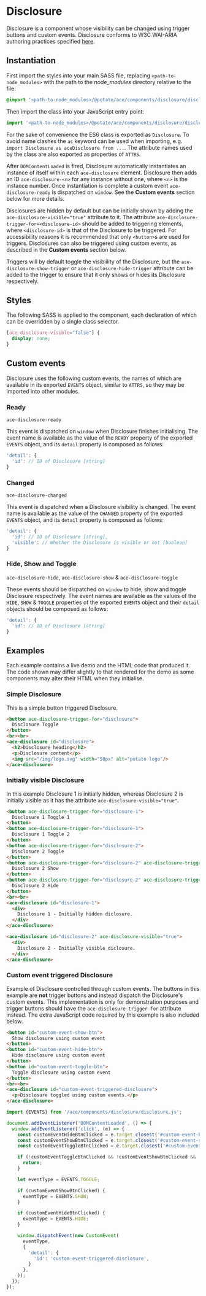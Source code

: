 # Disclosure

Disclosure is a component whose visibility can be changed using trigger buttons and custom events. Disclosure conforms to W3C WAI-ARIA authoring practices specified [here](https://www.w3.org/TR/wai-aria-practices-1.1/#disclosure).


## Instantiation

First import the styles into your main SASS file, replacing `<path-to-node_modules>` with the path to the *node_modules* directory relative to the file:

```scss
@import '<path-to-node_modules>/@potato/ace/components/disclosure/disclosure'
```


Then import the class into your JavaScript entry point:

```js
import '<path-to-node_modules>/@potato/ace/components/disclosure/disclosure';
```

For the sake of convenience the ES6 class is exported as `Disclosure`. To avoid name clashes the `as` keyword can be used when importing, e.g. `import Disclosure as aceDisclosure from ...`. The attribute names used by the class are also exported as properties of `ATTRS`.

After `DOMContentLoaded` is fired, Disclosure automatically instantiates an instance of itself within each `ace-disclosure` element. Disclosure then adds an ID `ace-disclosure-<n>` for any instance without one, where `<n>` is the instance number. Once instantiation is complete a custom event `ace-disclosure-ready` is dispatched on `window`. See the **Custom events** section below for more details.

Disclosures are hidden by default but can be initially shown by adding the `ace-disclosure-visible="true"` attribute to it. The attribute `ace-disclosure-trigger-for=<disclosure-id>` should be added to triggering elements, where `<disclosure-id>` is that of the Disclosure to be triggered. For accessibility reasons it is recommended that only `<button>`s are used for triggers. Disclosures can also be triggered using custom events, as described in the **Custom events** section below.

Triggers will by default toggle the visibiility of the Disclosure, but the `ace-disclosure-show-trigger` or `ace-disclosure-hide-trigger` attribute can be added to the trigger to ensure that it only shows or hides its Disclosure respectively.


## Styles

The following SASS is applied to the component, each declaration of which can be overridden by a single class selector.

```scss
[ace-disclosure-visible="false"] {
  display: none;
}
```


## Custom events

Disclosure uses the following custom events, the names of which are available in its exported `EVENTS` object, similar to `ATTRS`, so they may be imported into other modules.


### Ready

`ace-disclosure-ready`

This event is dispatched on `window` when Disclosure finishes initialising. The event name is available as the value of the `READY` property of the exported `EVENTS` object, and its `detail` property is composed as follows:

```js
'detail': {
  'id': // ID of Disclosure [string]
}
```

### Changed

`ace-disclosure-changed`

This event is dispatched when a Disclosure visibility is changed. The event name is available as the value of the `CHANGED` property of the exported `EVENTS` object, and its `detail` property is composed as follows:

```js
'detail': {
  'id': // ID of Disclosure [string],
  'visible': // Whether the Disclosure is visible or not [boolean]
}
```

### Hide, Show and Toggle

`ace-disclosure-hide`, `ace-disclosure-show` & `ace-disclosure-toggle`

These events should be dispatched on `window` to hide, show and toggle Disclosure respectively. The event names are available as the values of the `HIDE`, `SHOW` & `TOGGLE` properties of the exported `EVENTS` object and their `detail` objects should be composed as follows:

```js
'detail': {
  'id': // ID of Disclosure [string]
}
```


## Examples

Each example contains a live demo and the HTML code that produced it. The code shown may differ slightly to that rendered for the demo as some components may alter their HTML when they initialise.


### Simple Disclosure

This is a simple button triggered Disclosure.

```html
<button ace-disclosure-trigger-for="disclosure">
  Disclosure Toggle
</button>
<br><br>
<ace-disclosure id="disclosure">
  <h2>Disclosure heading</h2>
  <p>Disclosure content</p>
  <img src="/img/logo.svg" width="50px" alt="potato logo"/>
</ace-disclosure>
```


### Initially visible Disclosure

In this example Disclosure 1 is initially hidden, whereas Disclosure 2 is initially visible as it has the attribute `ace-disclosure-visible="true"`.

```html
<button ace-disclosure-trigger-for="disclosure-1">
  Disclosure 1 Toggle 1
</button>
<button ace-disclosure-trigger-for="disclosure-1">
  Disclosure 1 Toggle 2
</button>
<button ace-disclosure-trigger-for="disclosure-2">
  Disclosure 2 Toggle
</button>
<button ace-disclosure-trigger-for="disclosure-2" ace-disclosure-trigger-show>
  Disclosure 2 Show
</button>
<button ace-disclosure-trigger-for="disclosure-2" ace-disclosure-trigger-hide>
  Disclosure 2 Hide
</button>
<br><br>
<ace-disclosure id="disclosure-1">
  <div>
    Disclosure 1 - Initially hidden diclosure.
  </div>
</ace-disclosure>

<ace-disclosure id="disclosure-2" ace-disclosure-visible="true">
  <div>
    Disclosure 2 - Initially visible diclosure.
  </div>
</ace-disclosure>
```


### Custom event triggered Disclosure

Example of Disclosure controlled through custom events. The buttons in this example are **not** trigger buttons and instead dispatch the Disclosure's custom events. This implementation is only for demonstration purposes and trigger buttons should have the `ace-disclosure-trigger-for` attribute instead. The extra JavaScript code required by this example is also included below.

```html
<button id="custom-event-show-btn">
  Show disclosure using custom event
</button>
<button id="custom-event-hide-btn">
  Hide disclosure using custom event
</button>
<button id="custom-event-toggle-btn">
  Toggle disclosure using custom event
</button>
<br><br>
<ace-disclosure id="custom-event-triggered-disclosure">
  <p>Disclosure toggled using custom events.</p>
</ace-disclosure>
```

```js
import {EVENTS} from '/ace/components/disclosure/disclosure.js';

document.addEventListener('DOMContentLoaded', () => {
  window.addEventListener('click', (e) => {
    const customEventHideBtnClicked = e.target.closest('#custom-event-hide-btn');
    const customEventShowBtnClicked = e.target.closest('#custom-event-show-btn');
    const customEventToggleBtnClicked = e.target.closest('#custom-event-toggle-btn');

    if (!customEventToggleBtnClicked && !customEventShowBtnClicked && !customEventHideBtnClicked) {
      return;
    }

    let eventType = EVENTS.TOGGLE;

    if (customEventShowBtnClicked) {
      eventType = EVENTS.SHOW;
    }

    if (customEventHideBtnClicked) {
      eventType = EVENTS.HIDE;
    }

    window.dispatchEvent(new CustomEvent(
      eventType,
      {
        'detail': {
          'id': 'custom-event-triggered-disclosure',
        }
      },
    ));
  });
});
```
